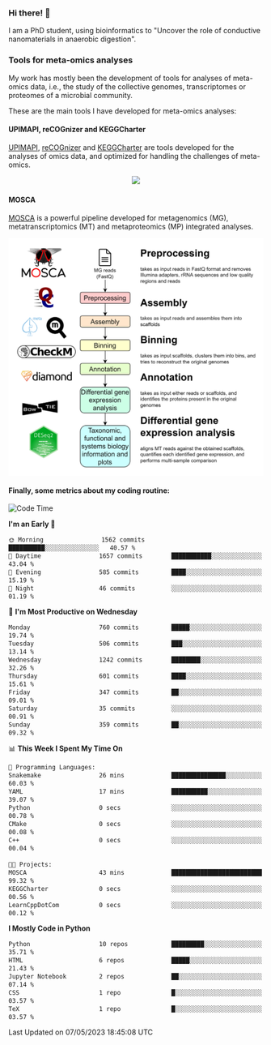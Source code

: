 ### Hi there! 👋

I am a PhD student, using bioinformatics to "Uncover the role of conductive nanomaterials in anaerobic digestion".

### Tools for meta-omics analyses

My work has mostly been the development of tools for analyses of meta-omics data, i.e., the study of the collective genomes, transcriptomes or proteomes of a microbial community.

These are the main tools I have developed for meta-omics analyses:

#### UPIMAPI, reCOGnizer and KEGGCharter

[UPIMAPI](https://github.com/iquasere/UPIMAPI), [reCOGnizer](https://github.com/iquasere/reCOGnizer) and [KEGGCharter](https://github.com/iquasere/KEGGCharter) are tools developed for the analyses of omics data, and optimized for handling the challenges of meta-omics.

<p align="center">
    <img src="assets/annotation_paper.png">
</p>

#### MOSCA

[MOSCA](https://github.com/iquasere/MOSCA) is a powerful pipeline developed for metagenomics (MG), metatranscriptomics (MT) and metaproteomics (MP) integrated analyses.

<p align="center">
    <img src="assets/mosca_workflow.png" align="center" width="700">
</p>


#### Finally, some metrics about my coding routine:

<!--START_SECTION:waka-->
![Code Time](http://img.shields.io/badge/Code%20Time-563%20hrs%205%20mins-blue)

**I'm an Early 🐤** 

```text
🌞 Morning                1562 commits        ██████████░░░░░░░░░░░░░░░   40.57 % 
🌆 Daytime                1657 commits        ███████████░░░░░░░░░░░░░░   43.04 % 
🌃 Evening                585 commits         ████░░░░░░░░░░░░░░░░░░░░░   15.19 % 
🌙 Night                  46 commits          ░░░░░░░░░░░░░░░░░░░░░░░░░   01.19 % 
```
📅 **I'm Most Productive on Wednesday** 

```text
Monday                   760 commits         █████░░░░░░░░░░░░░░░░░░░░   19.74 % 
Tuesday                  506 commits         ███░░░░░░░░░░░░░░░░░░░░░░   13.14 % 
Wednesday                1242 commits        ████████░░░░░░░░░░░░░░░░░   32.26 % 
Thursday                 601 commits         ████░░░░░░░░░░░░░░░░░░░░░   15.61 % 
Friday                   347 commits         ██░░░░░░░░░░░░░░░░░░░░░░░   09.01 % 
Saturday                 35 commits          ░░░░░░░░░░░░░░░░░░░░░░░░░   00.91 % 
Sunday                   359 commits         ██░░░░░░░░░░░░░░░░░░░░░░░   09.32 % 
```


📊 **This Week I Spent My Time On** 

```text
💬 Programming Languages: 
Snakemake                26 mins             ███████████████░░░░░░░░░░   60.03 % 
YAML                     17 mins             ██████████░░░░░░░░░░░░░░░   39.07 % 
Python                   0 secs              ░░░░░░░░░░░░░░░░░░░░░░░░░   00.78 % 
CMake                    0 secs              ░░░░░░░░░░░░░░░░░░░░░░░░░   00.08 % 
C++                      0 secs              ░░░░░░░░░░░░░░░░░░░░░░░░░   00.04 % 

🐱‍💻 Projects: 
MOSCA                    43 mins             █████████████████████████   99.32 % 
KEGGCharter              0 secs              ░░░░░░░░░░░░░░░░░░░░░░░░░   00.56 % 
LearnCppDotCom           0 secs              ░░░░░░░░░░░░░░░░░░░░░░░░░   00.12 % 
```

**I Mostly Code in Python** 

```text
Python                   10 repos            █████████░░░░░░░░░░░░░░░░   35.71 % 
HTML                     6 repos             █████░░░░░░░░░░░░░░░░░░░░   21.43 % 
Jupyter Notebook         2 repos             ██░░░░░░░░░░░░░░░░░░░░░░░   07.14 % 
CSS                      1 repo              █░░░░░░░░░░░░░░░░░░░░░░░░   03.57 % 
TeX                      1 repo              █░░░░░░░░░░░░░░░░░░░░░░░░   03.57 % 
```




 Last Updated on 07/05/2023 18:45:08 UTC
<!--END_SECTION:waka-->
